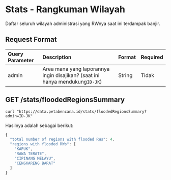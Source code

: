 # Stats - Rangkuman Wilayah

Daftar seluruh wilayah administrasi yang RWnya saat ini terdampak banjir.

## Request Format

| Query Parameter | Description | Format | Required |
| :--- | :--- | :--- | :--- |
| admin | Area mana yang laporannya ingin disajikan? \(saat ini hanya mendukung`ID-JK`\) | String | Tidak |

## GET /stats/floodedRegionsSummary

```text
curl "https://data.petabencana.id/stats/floodedRegionsSummary?admin=ID-JK"
```

Hasilnya adalah sebagai berikut:

```javascript
{
  "total number of regions with flooded RWs": 4,
  "regions with flooded RWs": [
    "KAPUK",
    "RAWA TERATE",
    "CIPINANG MELAYU",
    "CENGKARENG BARAT"
  ]
}
```

